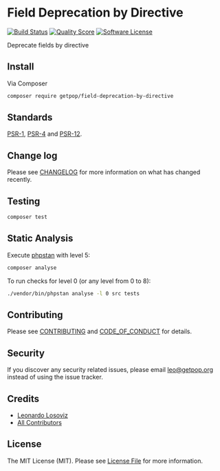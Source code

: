 # Field Deprecation by Directive

[![Build Status][ico-travis]][link-travis]
[![Quality Score][ico-code-quality]][link-code-quality]
[![Software License][ico-license]](LICENSE.md)

<!--
[![Latest Version on Packagist][ico-version]][link-packagist]
[![Coverage Status][ico-scrutinizer]][link-scrutinizer]
[![Total Downloads][ico-downloads]][link-downloads]
-->

Deprecate fields by directive

## Install

Via Composer

``` bash
composer require getpop/field-deprecation-by-directive
```

## Standards

[PSR-1](https://www.php-fig.org/psr/psr-1), [PSR-4](https://www.php-fig.org/psr/psr-4) and [PSR-12](https://www.php-fig.org/psr/psr-12).

## Change log

Please see [CHANGELOG](CHANGELOG.md) for more information on what has changed recently.

## Testing

``` bash
composer test
```

## Static Analysis

Execute [phpstan](https://github.com/phpstan/phpstan) with level 5:

``` bash
composer analyse
```

To run checks for level 0 (or any level from 0 to 8):

``` bash
./vendor/bin/phpstan analyse -l 0 src tests
```

## Contributing

Please see [CONTRIBUTING](CONTRIBUTING.md) and [CODE_OF_CONDUCT](CODE_OF_CONDUCT.md) for details.

## Security

If you discover any security related issues, please email leo@getpop.org instead of using the issue tracker.

## Credits

- [Leonardo Losoviz][link-author]
- [All Contributors][link-contributors]

## License

The MIT License (MIT). Please see [License File](LICENSE.md) for more information.

[ico-version]: https://img.shields.io/packagist/v/getpop/field-deprecation-by-directive.svg?style=flat-square
[ico-license]: https://img.shields.io/badge/license-MIT-brightgreen.svg?style=flat-square
[ico-travis]: https://img.shields.io/travis/getpop/field-deprecation-by-directive/master.svg?style=flat-square
[ico-scrutinizer]: https://img.shields.io/scrutinizer/coverage/g/getpop/field-deprecation-by-directive.svg?style=flat-square
[ico-code-quality]: https://img.shields.io/scrutinizer/g/getpop/field-deprecation-by-directive.svg?style=flat-square
[ico-downloads]: https://img.shields.io/packagist/dt/getpop/field-deprecation-by-directive.svg?style=flat-square

[link-packagist]: https://packagist.org/packages/getpop/field-deprecation-by-directive
[link-travis]: https://travis-ci.org/getpop/field-deprecation-by-directive
[link-scrutinizer]: https://scrutinizer-ci.com/g/getpop/field-deprecation-by-directive/code-structure
[link-code-quality]: https://scrutinizer-ci.com/g/getpop/field-deprecation-by-directive
[link-downloads]: https://packagist.org/packages/getpop/field-deprecation-by-directive
[link-author]: https://github.com/leoloso
[link-contributors]: ../../contributors
